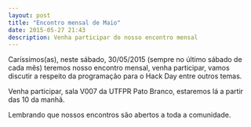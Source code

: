 ```yaml
---
layout: post
title: "Encontro mensal de Maio"
date: 2015-05-27 21:43
description: Venha participar do nosso encontro mensal
---
```


Caríssimos(as), neste sábado, 30/05/2015 (sempre no último sábado de cada mês) teremos nosso encontro mensal, venha participar, vamos discutir a respeito da programação para o Hack Day entre outros temas.

Venha participar, sala V007 da UTFPR Pato Branco, estaremos lá a partir das 10 da manhã.

Lembrando que nossos encontros são abertos a toda a comunidade.
